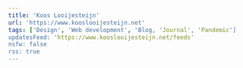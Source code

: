 ```yaml
---
title: 'Koos Looijesteijn'
url: 'https://www.kooslooijesteijn.net'
tags: ['Design', 'Web development', 'Blog, 'Journal', 'Pandemic']
updatesFeed: 'https://www.kooslooijesteijn.net/feeds'
nsfw: false
rss: true
---
```

